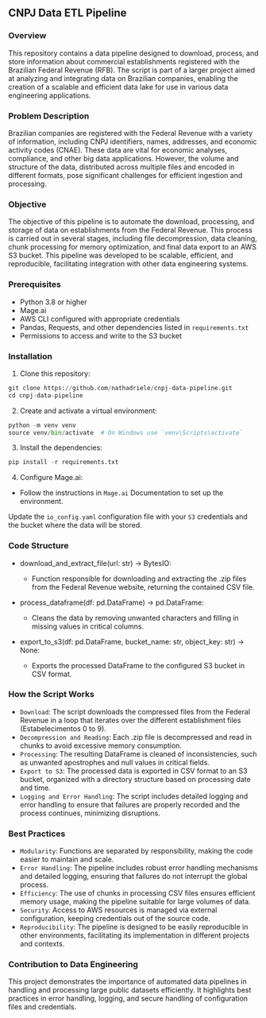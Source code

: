 ## CNPJ Data ETL Pipeline

### Overview
This repository contains a data pipeline designed to download, process, and store information about commercial establishments registered with the Brazilian Federal Revenue (RFB). The script is part of a larger project aimed at analyzing and integrating data on Brazilian companies, enabling the creation of a scalable and efficient data lake for use in various data engineering applications.

### Problem Description
Brazilian companies are registered with the Federal Revenue with a variety of information, including CNPJ identifiers, names, addresses, and economic activity codes (CNAE). These data are vital for economic analyses, compliance, and other big data applications. However, the volume and structure of the data, distributed across multiple files and encoded in different formats, pose significant challenges for efficient ingestion and processing.

### Objective
The objective of this pipeline is to automate the download, processing, and storage of data on establishments from the Federal Revenue. This process is carried out in several stages, including file decompression, data cleaning, chunk processing for memory optimization, and final data export to an AWS S3 bucket. This pipeline was developed to be scalable, efficient, and reproducible, facilitating integration with other data engineering systems.

### Prerequisites
- Python 3.8 or higher
- Mage.ai
- AWS CLI configured with appropriate credentials
- Pandas, Requests, and other dependencies listed in `requirements.txt`
- Permissions to access and write to the S3 bucket

### Installation

1. Clone this repository:

```py
git clone https://github.com/nathadriele/cnpj-data-pipeline.git
cd cnpj-data-pipeline
```

2. Create and activate a virtual environment:

```py
python -m venv venv
source venv/bin/activate  # On Windows use `venv\Scripts\activate`
```

3. Install the dependencies:

```py
pip install -r requirements.txt
```

4. Configure Mage.ai:

- Follow the instructions in `Mage.ai` Documentation to set up the environment.

Update the `io_config.yaml` configuration file with your `S3` credentials and the bucket where the data will be stored.

### Code Structure

- download_and_extract_file(url: str) -> BytesIO:
    - Function responsible for downloading and extracting the .zip files from the Federal Revenue website, returning the contained CSV file.

- process_dataframe(df: pd.DataFrame) -> pd.DataFrame:
    - Cleans the data by removing unwanted characters and filling in missing values in critical columns.

- export_to_s3(df: pd.DataFrame, bucket_name: str, object_key: str) -> None:
    - Exports the processed DataFrame to the configured S3 bucket in CSV format.

### How the Script Works

- `Download`: The script downloads the compressed files from the Federal Revenue in a loop that iterates over the different establishment files (Estabelecimentos 0 to 9).
- `Decompression and Reading`: Each .zip file is decompressed and read in chunks to avoid excessive memory consumption.
- `Processing`: The resulting DataFrame is cleaned of inconsistencies, such as unwanted apostrophes and null values in critical fields.
- `Export to S3`: The processed data is exported in CSV format to an S3 bucket, organized with a directory structure based on processing date and time.
- `Logging and Error Handling`: The script includes detailed logging and error handling to ensure that failures are properly recorded and the process continues, minimizing disruptions.

### Best Practices

- `Modularity`: Functions are separated by responsibility, making the code easier to maintain and scale.
- `Error Handling`: The pipeline includes robust error handling mechanisms and detailed logging, ensuring that failures do not interrupt the global process.
- `Efficiency`: The use of chunks in processing CSV files ensures efficient memory usage, making the pipeline suitable for large volumes of data.
- `Security`: Access to AWS resources is managed via external configuration, keeping credentials out of the source code.
- `Reproducibility`: The pipeline is designed to be easily reproducible in other environments, facilitating its implementation in different projects and contexts.

### Contribution to Data Engineering

This project demonstrates the importance of automated data pipelines in handling and processing large public datasets efficiently. It highlights best practices in error handling, logging, and secure handling of configuration files and credentials.
